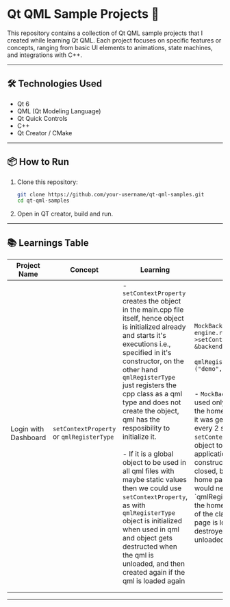 # Qt QML Sample Projects 🚀

This repository contains a collection of Qt QML sample projects that I created while learning Qt QML. Each project focuses on specific features or concepts, ranging from basic UI elements to animations, state machines, and integrations with C++.

---

## 🛠️ Technologies Used

- Qt 6
- QML (Qt Modeling Language)
- Qt Quick Controls
- C++ 
- Qt Creator / CMake

---

## 📦 How to Run

1. Clone this repository:
   ```bash
   git clone https://github.com/your-username/qt-qml-samples.git
   cd qt-qml-samples

2. Open in QT creator, build and run.

---

## 📚 Learnings Table

| Project Name    	| Concept	| Learning						| Example					|
| ----------------- | ---------	| ----------------------------- | -------------------------	|
| Login with Dashboard		| 	 `setContextProperty` or `qmlRegisterType`   	| - `setContextProperty` creates the object in the main.cpp file itself, hence object is initialized already and starts it's executions i.e., specified in it's constructor, on the other hand `qmlRegisterType` just registers the cpp class as a qml type and does not create the object, qml has the resposibility to initialize it. <br><br>- If it is a global object to be used in all qml files with maybe static values then we could use `setContextProperty`, as with `qmlRegisterType` object is initialized when used in qml and object gets destructed when the qml is unloaded, and then created again if the qml is loaded again| `MockBackend backendData;`<br>`engine.rootContext()->setContextProperty("backendData", &backendData);`<br><br>`qmlRegisterType<MockBackend>("demo", 1, 0, "MockBackend");`<br><br><br>- `MockBacked` was a class which was used only in a QML file which shows the home page	and in it's contructor it was generating a dummy data every 2 seconds, so using `setContextProperty` was causing the object to initialize as soon as application engine calls it and constructor executes until the app is closed, but it was needed only when home page is loaded, so here we would need to use `qmlRegisterType' and initialze it in the home page qml and ocntructor of the class runs only when home page is loaded and object is destroyed when home page qml is unloaded.|
| 			| 	     	|								|							|
| 	    			| 	    	|								|							|


---
